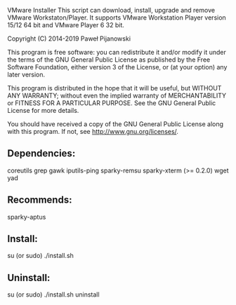 VMware Installer
This script can download, install, upgrade and remove VMware Workstaton/Player. It supports VMware Workstation Player version 15/12 64 bit and VMware Player 6 32 bit.

Copyright (C) 2014-2019 Paweł Pijanowski

This program is free software: you can redistribute it and/or modify
it under the terms of the GNU General Public License as published by
the Free Software Foundation, either version 3 of the License, or
(at your option) any later version.

This program is distributed in the hope that it will be useful,
but WITHOUT ANY WARRANTY; without even the implied warranty of
MERCHANTABILITY or FITNESS FOR A PARTICULAR PURPOSE.  See the
GNU General Public License for more details.

You should have received a copy of the GNU General Public License
along with this program.  If not, see <http://www.gnu.org/licenses/>.

Dependencies:
-------------
coreutils
grep
gawk
iputils-ping
sparky-remsu
sparky-xterm (>= 0.2.0)
wget
yad

Recommends:
-------------
sparky-aptus

Install:
-------------
su (or sudo) 
./install.sh

Uninstall:
-------------
su (or sudo)
./install.sh uninstall
